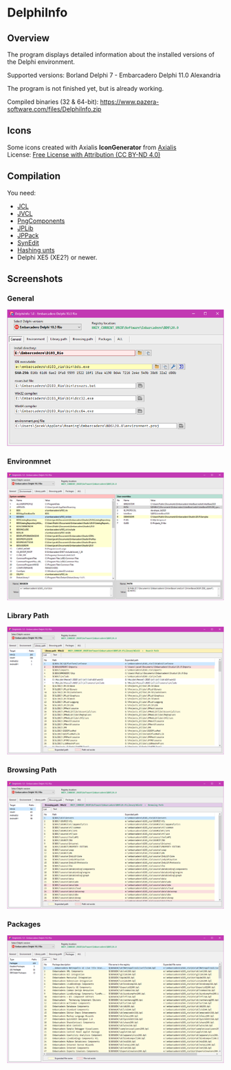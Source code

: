 # DelphiInfo

## Overview

The program displays detailed information about the installed versions of the Delphi environment.

Supported versions: Borland Delphi 7 - Embarcadero Delphi 11.0 Alexandria

The program is not finished yet, but is already working.

Compiled binaries (32 & 64-bit): <https://www.pazera-software.com/files/DelphiInfo.zip>

## Icons

Some icons created with Axialis **IconGenerator** from [Axialis](https://www.axialis.com/icongenerator/)  
License: [Free License with Attribution (CC BY-ND 4.0)](https://www.axialis.com/icongenerator/iconset-license.html#free)

## Compilation

You need:

* [JCL](https://github.com/project-jedi/jcl)
* [JVCL](https://github.com/project-jedi/jvcl)
* [PngComponents](https://github.com/UweRaabe/PngComponents)
* [JPLib](https://github.com/jackdp/JPLib)
* [JPPack](https://github.com/jackdp/JPPack)
* [SynEdit](https://github.com/SynEdit/SynEdit)
* [Hashing unts](https://github.com/jackdp/www.wolfgang-ehrhardt.de)
* Delphi XE5 (XE2?) or newer.

## Screenshots

### General

![General](./doc_img/di_general.png)

### Environmnet

![Environment](./doc_img/di_env.png)

### Library Path

![Library Path](./doc_img/di_lib_path.png)

### Browsing Path

![Browsing Path](./doc_img/di_browsing_path.png)

### Packages

![Pckages](./doc_img/di_packages.png)

